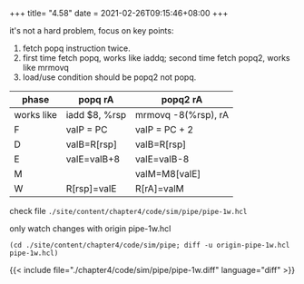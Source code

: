 +++
title= "4.58"
date = 2021-02-26T09:15:46+08:00
+++

it's not a hard problem, focus on key points:

1. fetch popq instruction twice.
2. first time fetch popq, works like iaddq; second
   time fetch popq2, works like mrmovq
3. load/use condition should be popq2 not popq.

|phase|popq rA|popq2 rA|
|-|-|-|
|works like|iadd $8, %rsp|mrmovq -8(%rsp), rA|
|F|valP = PC|valP = PC + 2|
|D|valB=R[rsp]|valB=R[rsp]|
|E|valE=valB+8|valE=valB-8|
|M||valM=M8[valE]|
|W|R[rsp]=valE|R[rA]=valM|

check file `./site/content/chapter4/code/sim/pipe/pipe-1w.hcl`

only watch changes with origin pipe-1w.hcl

    (cd ./site/content/chapter4/code/sim/pipe; diff -u origin-pipe-1w.hcl pipe-1w.hcl)

{{< include file="./chapter4/code/sim/pipe/pipe-1w.diff" language="diff" >}}

